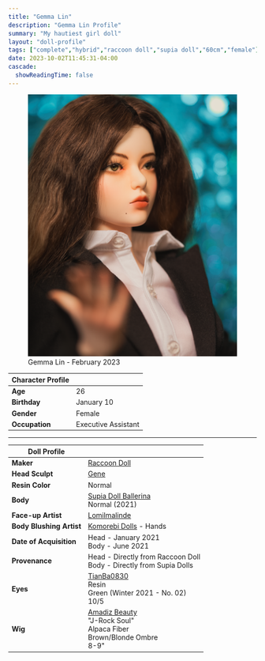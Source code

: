 ```yaml
---
title: "Gemma Lin"
description: "Gemma Lin Profile"
summary: "My hautiest girl doll"
layout: "doll-profile"
tags: ["complete","hybrid","raccoon doll","supia doll","60cm","female"]
date: 2023-10-02T11:45:31-04:00
cascade:
  showReadingTime: false
---
```

<div class="flex gap-4 flex-row flex-wrap">
  <div><figure><img src="featured.png" class="doll-profile-img" alt="A female doll with long brown hair wearing a white button up shirt with a black blazer" width="500"><figcaption>Gemma Lin - February 2023</figcaption></figure></div>
  <div>

| Character Profile | |
| ----- | ---|
| **Age** | 26 |
| **Birthday** | January 10 |
| **Gender** | Female |
| **Occupation** | Executive Assistant |

---

| Doll Profile | |
| ----- | ---|
| **Maker** | [Raccoon Doll](http://www.raccoondoll.com/en_main.html) |
| **Head Sculpt** | [Gene](http://www.raccoondoll.com/product/gene-sd-head/300/?cate_no=93&display_group=1) |
| **Resin Color** | Normal |
| **Body** | [Supia Doll Ballerina](http://www.supiadollz.net/shop/step1.php?number=207&b_code=B20090827010216) <br> Normal (2021) |
| **Face-up Artist** | [Lomilmalinde](https://www.youtube.com/watch?v=fHxmWW_6-9Y) |
| **Body Blushing Artist** | [Komorebi Dolls](https://komorebidolls.com/) - Hands|
| **Date of Acquisition** | Head - January 2021 <br> Body - June 2021 |
| **Provenance** | Head - Directly from Raccoon Doll <br> Body - Directly from Supia Dolls |
| **Eyes** | [TianBa0830](https://www.instagram.com/tianba0830/) <br> Resin <br> Green (Winter 2021 - No. 02) <br> 10/5 |
| **Wig** | [Amadiz Beauty](https://www.amadiz.art/) <br> "J-Rock Soul" <br> Alpaca Fiber <br> Brown/Blonde Ombre <br> 8-9" |

  </div>
</div>
